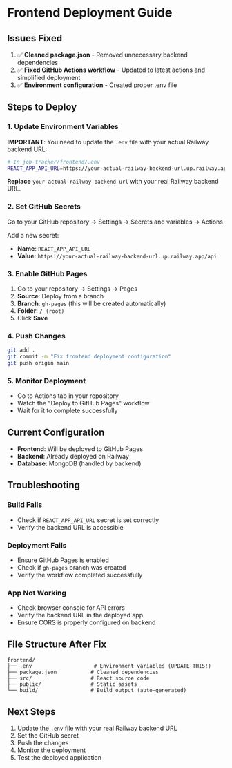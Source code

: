 # Frontend Deployment Guide

## Issues Fixed

1. ✅ **Cleaned package.json** - Removed unnecessary backend dependencies
2. ✅ **Fixed GitHub Actions workflow** - Updated to latest actions and simplified deployment
3. ✅ **Environment configuration** - Created proper .env file

## Steps to Deploy

### 1. Update Environment Variables

**IMPORTANT**: You need to update the `.env` file with your actual Railway backend URL:

```bash
# In job-tracker/frontend/.env
REACT_APP_API_URL=https://your-actual-railway-backend-url.up.railway.app/api
```

**Replace** `your-actual-railway-backend-url` with your real Railway backend URL.

### 2. Set GitHub Secrets

Go to your GitHub repository → Settings → Secrets and variables → Actions

Add a new secret:
- **Name**: `REACT_APP_API_URL`
- **Value**: `https://your-actual-railway-backend-url.up.railway.app/api`

### 3. Enable GitHub Pages

1. Go to your repository → Settings → Pages
2. **Source**: Deploy from a branch
3. **Branch**: `gh-pages` (this will be created automatically)
4. **Folder**: `/ (root)`
5. Click **Save**

### 4. Push Changes

```bash
git add .
git commit -m "Fix frontend deployment configuration"
git push origin main
```

### 5. Monitor Deployment

- Go to Actions tab in your repository
- Watch the "Deploy to GitHub Pages" workflow
- Wait for it to complete successfully

## Current Configuration

- **Frontend**: Will be deployed to GitHub Pages
- **Backend**: Already deployed on Railway
- **Database**: MongoDB (handled by backend)

## Troubleshooting

### Build Fails
- Check if `REACT_APP_API_URL` secret is set correctly
- Verify the backend URL is accessible

### Deployment Fails
- Ensure GitHub Pages is enabled
- Check if `gh-pages` branch was created
- Verify the workflow completed successfully

### App Not Working
- Check browser console for API errors
- Verify the backend URL in the deployed app
- Ensure CORS is properly configured on backend

## File Structure After Fix

```
frontend/
├── .env                    # Environment variables (UPDATE THIS!)
├── package.json           # Cleaned dependencies
├── src/                   # React source code
├── public/                # Static assets
└── build/                 # Build output (auto-generated)
```

## Next Steps

1. Update the `.env` file with your real Railway backend URL
2. Set the GitHub secret
3. Push the changes
4. Monitor the deployment
5. Test the deployed application
